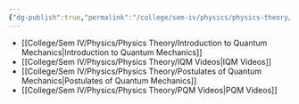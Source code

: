 ```yaml
---
{"dg-publish":true,"permalink":"/college/sem-iv/physics/physics-theory/physics-theory/"}
---
```



- [[College/Sem IV/Physics/Physics Theory/Introduction to Quantum Mechanics\|Introduction to Quantum Mechanics]]
- [[College/Sem IV/Physics/Physics Theory/IQM Videos\|IQM Videos]]
- [[College/Sem IV/Physics/Physics Theory/Postulates of Quantum Mechanics\|Postulates of Quantum Mechanics]]
- [[College/Sem IV/Physics/Physics Theory/PQM Videos\|PQM Videos]]

